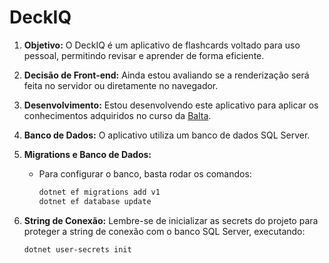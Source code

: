 # DeckIQ

1. **Objetivo:** O DeckIQ é um aplicativo de flashcards voltado para uso pessoal, permitindo revisar e aprender de forma eficiente.

2. **Decisão de Front-end:** Ainda estou avaliando se a renderização será feita no servidor ou diretamente no navegador.

3. **Desenvolvimento:** Estou desenvolvendo este aplicativo para aplicar os conhecimentos adquiridos no curso da [Balta](https://balta.io/).

4. **Banco de Dados:** O aplicativo utiliza um banco de dados SQL Server.

5. **Migrations e Banco de Dados:**
   - Para configurar o banco, basta rodar os comandos:
     ```bash
     dotnet ef migrations add v1
     dotnet ef database update
     ```

6. **String de Conexão:** Lembre-se de inicializar as secrets do projeto para proteger a string de conexão com o banco SQL Server, executando:
   ```bash
   dotnet user-secrets init
